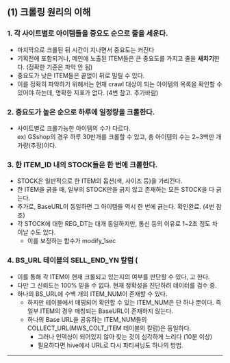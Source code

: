 ## (1) 크롤링 원리의 이해

### 1. 각 사이트별로 아이템들을 중요도 순으로 줄을 세운다.
* 마지막으로 크롤된 뒤 시간이 지나면서 중요도는 커진다
* 기획전에 포함되거나, 메인에 노출된 ITEM들은 큰 중요도를 가지고 줄을 **새치기**한다. (정확한 기준은 파악 안 됨)
* 중요도가 낮은 ITEM들은 끝없이 뒤로 밀릴 수 있다.
* 이를 정확히 파악하기 위해서는 현재 crawl 대상이 되는 아이템의 목록을 확인할 수 있어야 하는데, 명확한 지표가 없다. (4번 참고. 추가바람)

### 2. 중요도가 높은 순으로 하루에 일정량을 크롤한다.
* 사이트별로 크롤가능한 아이템의 수가 다르다.  
ex) GSshop의 경우 하루 30만개를 크롤할 수 있고, 총 아이템의 수는 2~3백만 개 가량(추정)이다.

### 3. 한 ITEM_ID 내의 STOCK들은 한 번에 크롤한다.
* STOCK은 일반적으로 한 ITEM의 옵션(색, 사이즈 등)을 가리킨다.
* 한 ITEM을 긁을 때, 일부의 STOCK만을 긁지 않고 존재하는 모든 STOCK을 다 긁는다.
 * 추가로, BaseURL이 동일하면 그 아이템들 역시 한 번에 긁는다. 확인완료. (4번 참조)
* 각 STOCK에 대한 REG_DT는 대개 동일하지만, 통신 등의 이유로 1~2초 정도 차이날 수도 있다.
  * 이를 보정하는 함수가 modify_1sec
  
### 4. BS_URL 테이블의 SELL_END_YN 칼럼 (
* 이를 통해 각 ITEM이 현재 크롤되고 있는지의 여부를 판단할 수 있다, 고 한다.
* 다만 그 신뢰도는 100% 믿을 수 없다. 현재 정확성을 진단하려 데이터를 검수 중.
* 하나의 BS_URL에 수백 개의 ITEM_NUM이 존재할 수 있다.
  * 하지만 테이블에서 매핑되어 확인할 수 있는 ITEM_NUM은 단 하나 뿐이다. 즉 일부 ITEM의 경우 매칭되는 BaseURL이 존재하지 않는다.
  * 하나의 Base URL을 공유하는 ITEM_NUM들의 COLLECT_URL(MWS_COLT_ITEM 테이블의 칼럼)은 동일하다.
    * 그러나 인덱싱이 되어있지 않아 찾는 것이 심각하게 느리다 (10분 이상)
    * 필요하다면 hive에서 URL로 다시 파티셔닝도 하나의 방법.

* * *


